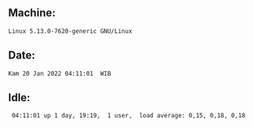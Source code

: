 ## Machine:
```
Linux 5.13.0-7620-generic GNU/Linux
```
## Date:
```
Kam 20 Jan 2022 04:11:01  WIB
```
## Idle:
```
 04:11:01 up 1 day, 19:19,  1 user,  load average: 0,15, 0,18, 0,18
```
